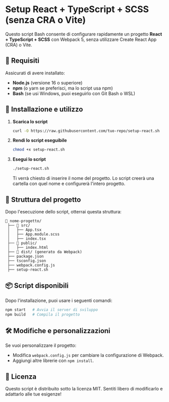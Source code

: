 # Setup React + TypeScript + SCSS (senza CRA o Vite)

Questo script Bash consente di configurare rapidamente un progetto **React + TypeScript + SCSS** con Webpack 5, senza utilizzare Create React App (CRA) o Vite.

## 📌 Requisiti

Assicurati di avere installato:

- **Node.js** (versione 16 o superiore)
- **npm** (o yarn se preferisci, ma lo script usa npm)
- **Bash** (se usi Windows, puoi eseguirlo con Git Bash o WSL)

## 🚀 Installazione e utilizzo

1. **Scarica lo script**

   ```bash
   curl -O https://raw.githubusercontent.com/tuo-repo/setup-react.sh
   ```

2. **Rendi lo script eseguibile**

   ```bash
   chmod +x setup-react.sh
   ```

3. **Esegui lo script**

   ```bash
   ./setup-react.sh
   ```

   Ti verrà chiesto di inserire il nome del progetto. Lo script creerà una cartella con quel nome e configurerà l'intero progetto.

## 📂 Struttura del progetto

Dopo l'esecuzione dello script, otterrai questa struttura:

```
📁 nome-progetto/
 ├── 📁 src/
 │   ├── App.tsx
 │   ├── App.module.scss
 │   ├── index.tsx
 ├── 📁 public/
 │   ├── index.html
 ├── 📁 dist/ (generato da Webpack)
 ├── package.json
 ├── tsconfig.json
 ├── webpack.config.js
 ├── setup-react.sh
```

## 📦 Script disponibili

Dopo l'installazione, puoi usare i seguenti comandi:

```bash
npm start   # Avvia il server di sviluppo
npm build   # Compila il progetto
```

## 🛠️ Modifiche e personalizzazioni

Se vuoi personalizzare il progetto:

- Modifica `webpack.config.js` per cambiare la configurazione di Webpack.
- Aggiungi altre librerie con `npm install`.

## 📜 Licenza

Questo script è distribuito sotto la licenza MIT. Sentiti libero di modificarlo e adattarlo alle tue esigenze!

